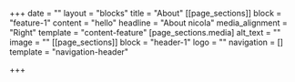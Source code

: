 +++
date = ""
layout = "blocks"
title = "About"
[[page_sections]]
block = "feature-1"
content = "hello"
headline = "About nicola"
media_alignment = "Right"
template = "content-feature"
[page_sections.media]
alt_text = ""
image = ""
[[page_sections]]
block = "header-1"
logo = ""
navigation = []
template = "navigation-header"

+++
